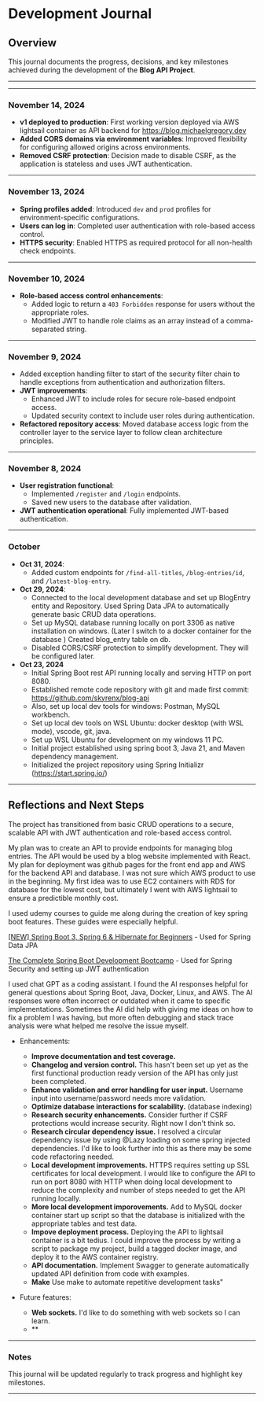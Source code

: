 # Development Journal

## Overview
This journal documents the progress, decisions, and key milestones achieved during the development of the **Blog API Project**.

---

---

### **November 14, 2024**
- **v1 deployed to production**: First working version deployed via AWS lightsail container as API backend for <https://blog.michaelgregory.dev>
- **Added CORS domains via environment variables**: Improved flexibility for configuring allowed origins across environments.
- **Removed CSRF protection**: Decision made to disable CSRF, as the application is stateless and uses JWT authentication.

---

### **November 13, 2024**
- **Spring profiles added**: Introduced `dev` and `prod` profiles for environment-specific configurations.
- **Users can log in**: Completed user authentication with role-based access control.
- **HTTPS security**: Enabled HTTPS as required protocol for all non-health check endpoints.

---

### **November 10, 2024**
- **Role-based access control enhancements**:
  - Added logic to return a `403 Forbidden` response for users without the appropriate roles.
  - Modified JWT to handle role claims as an array instead of a comma-separated string.

---

### **November 9, 2024**
  - Added exception handling filter to start of the security filter chain to handle exceptions from authentication and authorization filters.
- **JWT improvements**:
  - Enhanced JWT to include roles for secure role-based endpoint access.
  - Updated security context to include user roles during authentication.
- **Refactored repository access**: Moved database access logic from the controller layer to the service layer to follow clean architecture principles.
---

### **November 8, 2024**
- **User registration functional**:
  - Implemented `/register` and `/login` endpoints.
  - Saved new users to the database after validation.
- **JWT authentication operational**: Fully implemented JWT-based authentication.

---

### **October**
- **Oct 31, 2024**:
  - Added custom endpoints for `/find-all-titles`, `/blog-entries/id`, and `/latest-blog-entry`.
- **Oct 29, 2024**:
  - Connected to the local development database and set up BlogEntry entity and Repository. Used Spring Data JPA to automatically generate basic CRUD data operations.
  - Set up MySQL database running locally on port 3306 as native installation on windows. (Later I switch to a docker container for the database ) Created blog_entry table on db.
  - Disabled CORS/CSRF protection to simplify development. They will be configured later. 
- **Oct 23, 2024**
  - Initial Spring Boot rest API running locally and serving HTTP on port 8080.
  - Established remote code repository with git and made first commit: https://github.com/skyrenx/blog-api
  - Also, set up local dev tools for windows: Postman, MySQL workbench.
  - Set up local dev tools on WSL Ubuntu: docker desktop (with WSL mode), vscode, git, java.
  - Set up WSL Ubuntu for development on my windows 11 PC.
  - Initial project established using spring boot 3, Java 21, and Maven dependency management.
  - Initialized the project repository using Spring Initializr (https://start.spring.io/)
  


---

## Reflections and Next Steps
The project has transitioned from basic CRUD operations to a secure, scalable API with JWT authentication and role-based access control.

My plan was to create an API to provide endpoints for managing blog entries. The API would be used by a blog website implemented with React. My plan for deployment was github pages for the front end app and AWS for the backend API and database. I was not sure which AWS product to use in the beginning. My first idea was to use EC2 containers with RDS for database for the lowest cost, but ultimately I went with AWS lightsail to ensure a predictible monthly cost.

I used udemy courses to guide me along during the creation of key spring boot features. These guides were especially helpful.

[[NEW] Spring Boot 3, Spring 6 & Hibernate for Beginners](https://www.udemy.com/course/spring-hibernate-tutorial/?kw=%5BNEW%5D+Spring+Boot+3%2C+Spring+6+%26+Hibernate+for+Beginners&src=sac&subs_filter_type=subs_only) - Used for Spring Data JPA 

[The Complete Spring Boot Development Bootcamp](https://www.udemy.com/course/the-complete-spring-boot-development-bootcamp/?kw=The+Complete+Spring+Boot+Development+Bootcamp&src=sac&subs_filter_type=subs_only) - Used for Spring Security and setting up JWT authentication

I used chat GPT as a coding assistant. I found the AI responses helpful for general questions about Spring Boot, Java, Docker, Linux, and AWS. The AI responses were often incorrect or outdated when it came to specific implementations. Sometimes the AI did help with giving me ideas on how to fix a problem I was having, but more often debugging and stack trace analysis were what helped me resolve the issue myself. 

- Enhancements:
  - **Improve documentation and test coverage.**
  - **Changelog and version control.** This hasn't been set up yet as the first functional production ready version of the API has only just been completed.
  - **Enhance validation and error handling for user input.** Username input into username/password needs more validation.
  - **Optimize database interactions for scalability.** (database indexing)
  - **Research security enhancements.** Consider further if CSRF protections would increase security. Right now I don't think so.
  - **Research circular dependency issue.** I resolved a circular dependency issue by using @Lazy loading on some spring injected dependencies. I'd like to look further into this as there may be some code refactoring needed.
  - **Local development improvements.** HTTPS requires setting up SSL certificates for local development. I would like to configure the API to run on port 8080 with HTTP when doing local development to reduce the complexity and number of steps needed to get the API running locally.
  - **More local development imporovements.** Add to MySQL docker container start up script so that the database is initialized with the appropriate tables and test data.
  - **Impove deployment process.** Deploying the API to lightsail container is a bit tedius. I could improve the process by writing a script to package my project, build a tagged docker image, and deploy it to the AWS container registry.
  - **API documentation.** Implement Swagger to generate automatically updated API definition from code with examples.
  - **Make** Use make to automate repetitive development tasks"

- Future features:
  - **Web sockets.** I'd like to do something with web sockets so I can learn.
  - **


---

### Notes
This journal will be updated regularly to track progress and highlight key milestones.

---